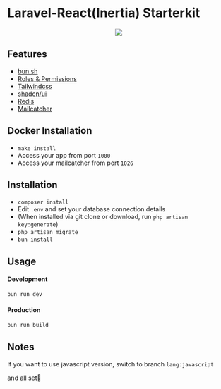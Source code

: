 # Laravel-React(Inertia) Starterkit

<p align="center">
<img src="https://i.imgur.com/SsjMVfI.png">
</p>

## Features

- [bun.sh](https://bun.sh/)
- [Roles & Permissions](https://spatie.be/docs/laravel-permission/)
- [Tailwindcss](https://tailwindcss.com)
- [shadcn/ui](https://ui.shadcn.com/)
- [Redis](https://redis.io/)
- [Mailcatcher](https://mailcatcher.me/)

## Docker Installation

- `make install`
- Access your app from port `1000`
- Access your mailcatcher from port `1026`

## Installation

- `composer install`
- Edit `.env` and set your database connection details
- (When installed via git clone or download, run `php artisan key:generate`)
- `php artisan migrate`
- `bun install`

## Usage

#### Development

```bash
bun run dev
```

#### Production

```bash
bun run build
```

## Notes

If you want to use javascript version, switch to branch `lang:javascript`

and all set🎉
